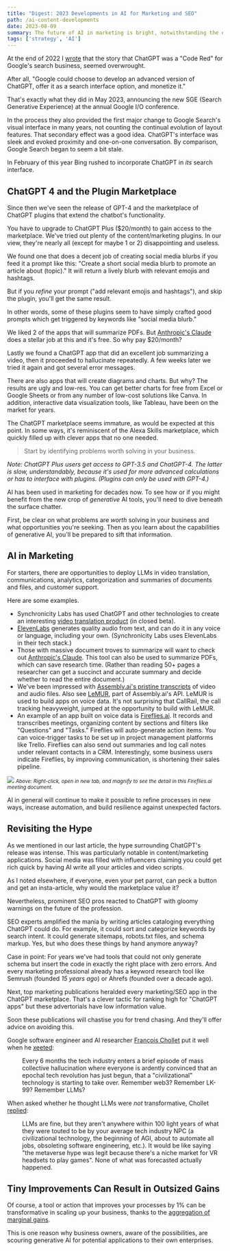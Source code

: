 ```yaml
---
title: "Digest: 2023 Developments in AI for Marketing and SEO"
path: /ai-content-developments
date: 2023-08-09
summary: The future of AI in marketing is bright, notwithstanding the excesses of hype.
tags: ['strategy', 'AI']
---
```


At the end of 2022 I <a href="https://www.signalfox.org/chatgpt-google-code-red">wrote</a> that the story that ChatGPT was a "Code Red" for Google's search business, seemed overwrought.

After all, "Google could choose to develop an advanced version of ChatGPT, offer it as a search interface option, and monetize it."

That's exactly what they did in May 2023, announcing the new SGE (Search Generative Experience) at the annual Google I/O conference. 

In the process they also provided the first major change to Google Search's visual interface in many years, not counting the continual evolution of layout features. That secondary effect was a good idea. ChatGPT's interface was sleek and evoked proximity and one-on-one conversation. By comparison, Google Search began to seem a bit stale.

In February of this year Bing rushed to incorporate ChatGPT in <em>its</em> search interface.

## ChatGPT 4 and the Plugin Marketplace

Since then we've seen the release of GPT-4 and the marketplace of ChatGPT plugins that extend the chatbot's functionality. 

You have to upgrade to ChatGPT Plus ($20/month) to gain access to the marketplace. We've tried out plenty of the content/marketing plugins. In our view, they're nearly all (except for maybe 1 or 2) disappointing and useless. 

We found one that does a decent job of creating social media blurbs if you feed it a prompt like this: 
"Create a short social media blurb to promote an article about (topic)."  It will return a lively blurb with relevant emojis and hashtags. 

But if you <em>refine</em> your prompt ("add relevant emojis and hashtags"), and skip the plugin, you'll get the same result.

In other words, some of these plugins seem to have simply crafted good prompts which get triggered by keywords like "social media blurb." 
  
We liked 2 of the apps that will summarize PDFs. But <a href="https://claude.ai/" target="blank">Anthropic's Claude</a> does a stellar job at this and it's free. So why pay $20/month?

Lastly we found a ChatGPT app that did an excellent job summarizing a video, then it proceeded to hallucinate repeatedly. A few weeks later we tried it again and got several error messages. 

There are also apps that will create diagrams and charts. But why? The results are ugly and low-res. You can get better charts for free from Excel or Google Sheets or from any number of low-cost solutions like Canva. In addition, interactive data visualization tools, like Tableau, have been on the market for years. 

The ChatGPT marketplace seems immature, as would be expected at this point. In some ways, it's reminiscent of the Alexa Skills marketplace, which quickly filled up with clever apps that no one needed.

> Start by identifying problems worth solving in your business.

<em>Note: ChatGPT Plus users get access to GPT-3.5 and ChatGPT-4. The latter is slow, understandably, because it's used for more advanced calculations or has to interface with plugins. (Plugins can only be used with GPT-4.)</em>

AI has been used in marketing for decades now. To see how or if you might benefit from the new crop of <em>generative</em> AI tools, you'll need to dive beneath the surface chatter.

First, be clear on what problems are <em>worth</em> solving in your business and what opportunities you're seeking. Then as you learn about the capabilities of generative AI, you'll be prepared to sift that information.

## AI in Marketing

For starters, there are opportunities to deploy LLMs in video translation, communications, analytics, categorization and summaries of documents and files, and customer support.

Here are some examples. 

* Synchronicity Labs has used ChatGPT and other technologies to create an interesting <a href="https://twitter.com/therealprady/status/1680645510103977987">video translation product</a> (in closed beta).
* <a href="https://elevenlabs.io/" target="blanl">ElevenLabs</a> generates quality audio from text, and can do it in any voice or language, including your own. (Synchronicity Labs uses ElevenLabs in their tech stack.)
* Those with massive document troves to summarize will want to check out <a href="https://claude.ai/" target="blank">Anthropic's Claude</a>. This tool can also be used to summarize PDFs, which can save research time. (Rather than reading 50+ pages a researcher can get a succinct and accurate summary and decide whether to read the entire document.)
* We've been impressed with <a href="https://www.assemblyai.com/playground/source" target="blank">Assembly.ai's pristine transcripts</a> of video and audio files. Also see <a href="https://www.assemblyai.com/blog/lemur/" target="blank">LeMUR</a>, part of Assembly.ai's API. LeMUR is used to build apps on voice data. It's not surprising that CallRail, the call tracking heavyweight, jumped at the opportunity to build with LeMUR.
* An example of an app built on voice data is <a href="https://fireflies.ai/" target="blank">Fireflies.ai</a>. It records and transcribes meetings, organizing content by sections and filters like "Questions" and "Tasks." Fireflies will auto-generate action items. You can voice-trigger tasks to be set up in project management platforms like Trello. Fireflies can also send out summaries and log call notes under relevant contacts in a CRM. Interestingly, some business users indicate Fireflies, by improving communication, is shortening their sales pipeline.

<img src="https://res.cloudinary.com/icecloud7/image/upload/f_auto/v1691863141/fireflies-ai-example_ekpx8s.png" >
<small><em>Above: Right-click, open in new tab, and magnify to see the detail in this Fireflies.ai meeting document.</em></small>

AI in general will continue to make it possible to refine processes in new ways, increase automation, and build resilience against unexpected factors. 

## Revisiting the Hype 

As we mentioned in our last article, the hype surrounding ChatGPT's release was intense. This was particularly notable in content/marketing applications. Social media was filled with influencers claiming you could get rich quick by having AI write all your articles and video scripts.

As I noted elsewhere, if everyone, even your pet parrot, can peck a button and get an insta-article, why would the marketplace value it?

Nevertheless, prominent SEO pros reacted to ChatGPT with gloomy warnings on the future of the profession.

SEO experts amplified the mania by writing articles cataloging everything ChatGPT could do. For example, it could sort and categorize keywords by search intent. It could generate sitemaps, robots.txt files, and schema markup. Yes, but who does these things by hand anymore anyway? 

Case in point: For years we've had tools that could not only generate schema but insert the code in exactly the right place with zero errors. And every marketing professional already has a keyword research tool like Semrush (founded <em>15 years ago</em>) or Ahrefs (founded over a decade ago). 

Next, top marketing publications heralded every marketing/SEO app in the ChatGPT marketplace. That's a clever tactic for ranking high for "ChatGPT apps" but these advertorials have low information value.

Soon these publications will chastise you for trend chasing. And they'll offer advice on avoiding this.

Google software engineer and AI researcher <a href="https://fchollet.com/" target="blank">François Chollet</a> put it well when he <a href="https://twitter.com/fchollet/status/1689114236453339136" target="blank">xeeted</a>: 

<div style="padding-left: 2.5em;"><p>Every 6 months the tech industry enters a brief episode of mass collective hallucination where everyone is ardently convinced that an epochal tech revolution has just begun, that a "civilizational" technology is starting to take over. Remember web3? Remember LK-99? Remember LLMs?</p></div>

When asked whether he thought LLMs were <em>not</em> transformative, Chollet <a href="https://twitter.com/fchollet/status/1689131305014087680" target="blank">replied</a>: 

<div style="padding-left: 2.5em;"><p>LLMs are fine, but they aren't anywhere within 100 light years of what they were touted to be by your average tech industry NPC (a civilizational technology, the beginning of AGI, about to automate all jobs, obsoleting software engineering, etc.). It would be like saying "the metaverse hype was legit because there's a niche market for VR headsets to play games". None of what was forecasted actually happened.</p></div>

## Tiny Improvements Can Result in Outsized Gains

Of course, a tool or action that improves your processes by 1% can be transformative in scaling up your business, thanks to the <a href="https://jamesclear.com/wp-content/uploads/2016/08/ABriefGuidetoProcessImprovement-2.pdf" target="blank">aggregation of marginal gains</a>. 

This is one reason why business owners, aware of the possibilities, are scouring generative AI for potential applications to their own enterprises.



